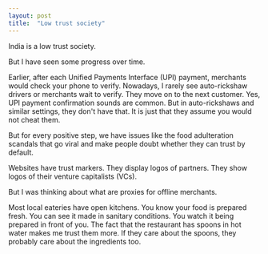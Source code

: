 ```yaml
---
layout: post
title:  "Low trust society"
---
```


India is a low trust society.

But I have seen some progress over time.

Earlier, after each Unified Payments Interface (UPI) payment, merchants would check your phone to verify. Nowadays, I rarely see auto-rickshaw drivers or merchants wait to verify. They move on to the next customer. Yes, UPI payment confirmation sounds are common. But in auto-rickshaws and similar settings, they don't have that. It is just that they assume you would not cheat them.

But for every positive step, we have issues like the food adulteration scandals that go viral and make people doubt whether they can trust by default.

Websites have trust markers. They display logos of partners. They show logos of their venture capitalists (VCs).

But I was thinking about what are proxies for offline merchants.

Most local eateries have open kitchens. You know your food is prepared fresh. You can see it made in sanitary conditions. You watch it being prepared in front of you. The fact that the restaurant has spoons in hot water makes me trust them more. If they care about the spoons, they probably care about the ingredients too.
